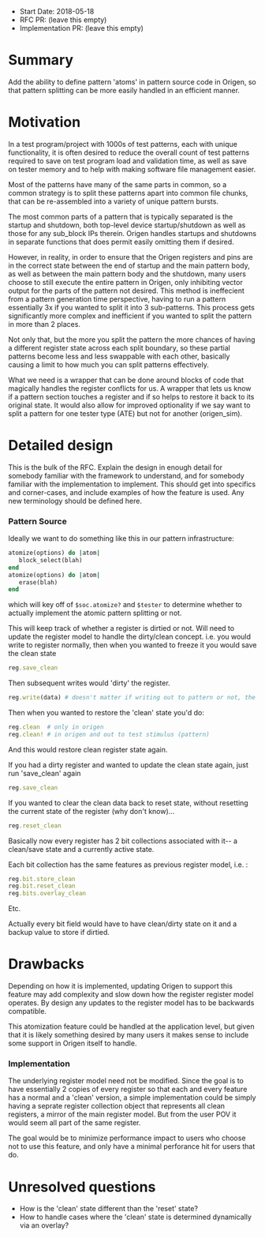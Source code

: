 - Start Date: 2018-05-18
- RFC PR: (leave this empty)
- Implementation PR: (leave this empty)

# Summary

Add the ability to define pattern 'atoms' in pattern source code in Origen, so that pattern splitting can
be more easily handled in an efficient manner.

# Motivation

In a test program/project with 1000s of test patterns, each with unique functionality,
it is often desired to reduce the overall count of test patterns required to save on test program
load and validation time, as well as save on tester memory and to help with making software file
management easier.

Most of the patterns have many of the same parts in common, so a common strategy is to split these
patterns apart into common file chunks, that can be re-assembled into a variety of unique
pattern bursts.

The most common parts of a pattern that is typically separated is the startup and shutdown, both
top-level device startup/shutdown as well as those for any sub_block IPs therein.
Origen handles startups and shutdowns in separate functions that does permit easily omitting them if desired.

However, in reality, in order to ensure that the Origen registers and pins are in the correct state between
the end of startup and the main pattern body, as well as between the main pattern body and the shutdown, 
many users choose to still execute the entire pattern in Origen, only inhibiting vector output for the parts of 
the pattern not desired.  This method is ineffecient from a pattern generation time perspective, having to run
a pattern essentially 3x if you wanted to split it into 3 sub-patterns.  This process gets significantly more 
complex and inefficient if you wanted to split the pattern in more than 2 places.

Not only that, but the more you split the pattern the more chances of having a different register state across
each split boundary, so these partial patterns become less and less swappable with each other, basically causing a 
limit to how much you can split patterns effectively.

What we need is a wrapper that can be done around blocks of code that magically handles the register conflicts for us.
A wrapper that lets us know if a pattern section touches a register and if so helps to restore it back to its original
state.  It would also allow for improved optionality if we say want to split a pattern for one tester type (ATE) but 
not for another (origen_sim).

# Detailed design


This is the bulk of the RFC. Explain the design in enough detail for somebody
familiar with the framework to understand, and for somebody familiar with the
implementation to implement. This should get into specifics and corner-cases,
and include examples of how the feature is used. Any new terminology should be
defined here.

### Pattern Source
Ideally we want to do something like this in our pattern infrastructure:

~~~ruby
atomize(options) do |atom|
   block_select(blah)
end
atomize(options) do |atom|
   erase(blah)
end
~~~

which will key off of `$soc.atomize?` and `$tester` to determine whether to actually implement the atomic pattern splitting or not.


This will keep track of whether a register is dirtied or not.
Will need to update the register model to handle the dirty/clean concept. 
i.e. you would write to register normally, then when you wanted to freeze it you would save the clean state

~~~ruby
reg.save_clean
~~~

Then subsequent writes would 'dirty' the register. 

~~~ruby
reg.write(data) # doesn't matter if writing out to pattern or not, the register has been dirtied in origen
~~~

Then when you wanted to restore the 'clean' state you'd do:

~~~ruby
reg.clean  # only in origen
reg.clean! # in origen and out to test stimulus (pattern)
~~~

And this would restore clean register state again.

If you had a dirty register and wanted to update the clean state again, just run 'save_clean' again

~~~ruby
reg.save_clean
~~~

If you wanted to clear the clean data back to reset state, without resetting the current state of the register (why don't know)...
 
~~~ruby
reg.reset_clean
~~~

Basically now every register has 2 bit collections associated with it-- a clean/save state and a currently active state.

Each bit collection has the same features as previous register model, i.e. :

~~~ruby
reg.bit.store_clean
reg.bit.reset_clean
reg.bits.overlay_clean
~~~

Etc.

Actually every bit field would have to have clean/dirty state on it and a backup value to store if dirtied.

# Drawbacks

Depending on how it is implemented, updating Origen to support this feature may add complexity and slow down how the register
register model operates. By design any updates to the register model has to be backwards compatible.

This atomization feature could be handled at the application level, but given that it is likely something desired by many
users it makes sense to include some support in Origen itself to handle.


### Implementation

The underlying register model need not be modified.  Since the goal is to have essentially 2 copies of every register so that each
and every feature has a normal and a 'clean' version, a simple implementation could be simply having a seprate register collection
object that represents all clean registers, a mirror of the main register model. But from the user POV it would seem all part of the
same register.

The goal would be to minimize performance impact to users who choose not to use this feature, and only have a minimal perforance
hit for users that do.

# Unresolved questions

- How is the 'clean' state different than the 'reset' state? 
- How to handle cases where the 'clean' state is determined dynamically via an overlay?
